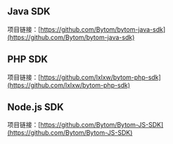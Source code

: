 ##  Java SDK

项目链接：[https://github.com/Bytom/bytom-java-sdk](https://github.com/Bytom/bytom-java-sdk)

## PHP SDK

项目链接：[https://github.com/lxlxw/bytom-php-sdk](https://github.com/lxlxw/bytom-php-sdk)

## Node.js SDK

项目链接：[https://github.com/Bytom/Bytom-JS-SDK](https://github.com/Bytom/Bytom-JS-SDK)



